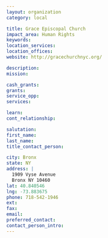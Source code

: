 ```yaml
---
layout: organization
category: local

title: Grace Episcopal Church
impact_area: Human Rights
keywords: 
location_services: 
location_offices: 
website: http://gracechurchnyc.org/

description: 
mission: 

cash_grants: 
grants: 
service_opp: 
services: 

learn: 
cont_relationship: 

salutation: 
first_name: 
last_name: 
title_contact_person: 

city: Bronx
state: NY
address: |
  1909 Vyse Avenue  
  Bronx NY 10460
lat: 40.840546
lng: -73.883675
phone: 718-542-1946
ext: 
fax: 
email: 
preferred_contact: 
contact_person_intro: 
---
```

